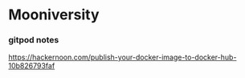 # Mooniversity

### gitpod notes

https://hackernoon.com/publish-your-docker-image-to-docker-hub-10b826793faf


